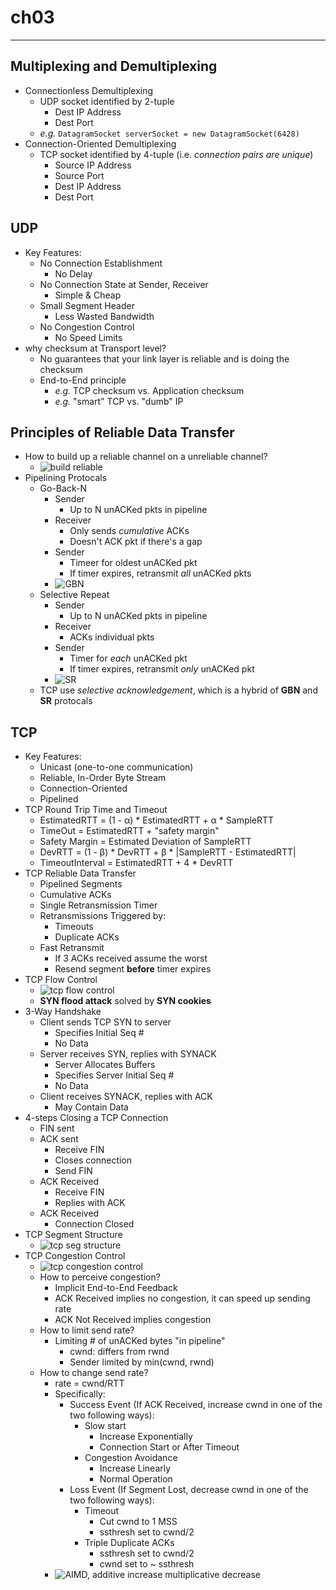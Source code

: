 # ch03
---
## Multiplexing and Demultiplexing
- Connectionless Demultiplexing
  - UDP socket identified by 2-tuple
    - Dest IP Address
    - Dest Port
  - _e.g._ `DatagramSocket serverSocket = new DatagramSocket(6428)`
- Connection-Oriented Demultiplexing
  - TCP socket identified by 4-tuple (i.e. _connection pairs are unique_)
    - Source IP Address
    - Source Port
    - Dest IP Address
    - Dest Port
## UDP
- Key Features:
  - No Connection Establishment
    - No Delay
  - No Connection State at Sender, Receiver
    - Simple & Cheap
  - Small Segment Header
    - Less Wasted Bandwidth
  - No Congestion Control
    - No Speed Limits
- why checksum at Transport level?
  - No guarantees that your link layer is reliable and is doing the checksum
  - End-to-End principle
    - _e.g._ TCP checksum vs. Application checksum
    - _e.g._ "smart" TCP vs. "dumb" IP
## Principles of Reliable Data Transfer
- How to build up a reliable channel on a unreliable channel?
  - ![build reliable](https://github.com/chopchap/computer-networking/blob/main/images/build%20reliable.png?raw=true)
- Pipelining Protocals
  - Go-Back-N
    - Sender
      - Up to N unACKed pkts in pipeline
    - Receiver
      - Only sends _cumulative_ ACKs
      - Doesn't ACK pkt if there's a gap
    - Sender
      - Timeer for oldest unACKed pkt
      - If timer expires, retransmit _all_ unACKed pkts
    - ![GBN](https://github.com/chopchap/computer-networking/blob/main/images/GBN.png?raw=true)
  - Selective Repeat
    - Sender
      - Up to N unACKed pkts in pipeline
    - Receiver
      - ACKs individual pkts
    - Sender
      - Timer for _each_ unACKed pkt
      - If timer expires, retransmit _only_ unACKed pkt
    - ![SR](https://github.com/chopchap/computer-networking/blob/main/images/selective%20repeat.png?raw=true)
  - TCP use _selective acknowledgement_, which is a hybrid of **GBN** and **SR** protocals
## TCP
- Key Features:
  - Unicast (one-to-one communication)
  - Reliable, In-Order Byte Stream
  - Connection-Oriented
  - Pipelined
- TCP Round Trip Time and Timeout
  - EstimatedRTT = (1 - α) * EstimatedRTT + α * SampleRTT
  - TimeOut = EstimatedRTT + "safety margin"
  - Safety Margin = Estimated Deviation of SampleRTT
  - DevRTT = (1 - β) * DevRTT + β * |SampleRTT - EstimatedRTT|
  - TimeoutInterval = EstimatedRTT + 4 * DevRTT
- TCP Reliable Data Transfer
  - Pipelined Segments
  - Cumulative ACKs
  - Single Retransmission Timer
  - Retransmissions Triggered by:
    - Timeouts
    - Duplicate ACKs
  - Fast Retransmit
    - If 3 ACKs received assume the worst
    - Resend segment **before** timer expires
- TCP Flow Control
  - ![tcp flow control](https://github.com/chopchap/computer-networking/blob/main/images/TCP%20flow%20control.png?raw=true)
  - **SYN flood attack** solved by **SYN cookies**
- 3-Way Handshake
  - Client sends TCP SYN to server
    - Specifies Initial Seq #
    - No Data
  - Server receives SYN, replies with SYNACK
    - Server Allocates Buffers
    - Specifies Server Initial Seq #
    - No Data
  - Client receives SYNACK, replies with ACK
    - May Contain Data
- 4-steps Closing a TCP Connection
  - FIN sent
  - ACK sent
    - Receive FIN
    - Closes connection
    - Send FIN
  - ACK Received
    - Receive FIN
    - Replies with ACK
  - ACK Received
    - Connection Closed
- TCP Segment Structure
  - ![tcp seg structure](https://github.com/chopchap/computer-networking/blob/main/images/TCP%20segment%20structure.png?raw=true)
- TCP Congestion Control
  - ![tcp congestion control](https://github.com/chopchap/computer-networking/blob/main/images/TCP%20congestion%20control.png?raw=true)
  - How to perceive congestion?
    - Implicit End-to-End Feedback
    - ACK Received implies no congestion, it can speed up sending rate
    - ACK Not Received implies congestion
  - How to limit send rate?
    - Limiting # of unACKed bytes "in pipeline"
      - cwnd: differs from rwnd
      - Sender limited by min(cwnd, rwnd)
  - How to change send rate?
    - rate = cwnd/RTT
    - Specifically:
      - Success Event (If ACK Received, increase cwnd in one of the two following ways):
        - Slow start
          - Increase Exponentially
          - Connection Start or After Timeout
        - Congestion Avoidance
          - Increase Linearly
          - Normal Operation
      - Loss Event (If Segment Lost, decrease cwnd in one of the two following ways):
        - Timeout
          - Cut cwnd to 1 MSS
          - ssthresh set to cwnd/2
        - Triple Duplicate ACKs
          - ssthresh set to cwnd/2
          - cwnd set to ~ ssthresh
    - ![AIMD, additive increase multiplicative decrease](https://github.com/chopchap/computer-networking/blob/main/images/threshold%20and%20cwnd.png?raw=true)
